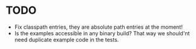 TODO
====

- Fix classpath entries, they are absolute path entries at the moment!
- Is the examples accessible in any binary build? That way we should'nt need duplicate example code in the tests.

